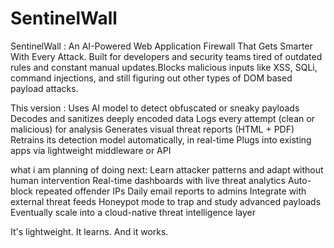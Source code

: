 # SentinelWall

SentinelWall : An AI-Powered Web Application Firewall That Gets Smarter With Every Attack. Built for developers and security teams tired of outdated rules and constant manual updates.Blocks malicious inputs like XSS, SQLi, command injections, and still figuring out other types of DOM based payload attacks.

This version : 
Uses AI model to detect obfuscated or sneaky payloads
Decodes and sanitizes deeply encoded data
Logs every attempt (clean or malicious) for analysis
Generates visual threat reports (HTML + PDF)
Retrains its detection model automatically, in real-time
Plugs into existing apps via lightweight middleware or API

what i am planning of doing next:
Learn attacker patterns and adapt without human intervention
Real-time dashboards with live threat analytics
Auto-block repeated offender IPs
Daily email reports to admins
Integrate with external threat feeds
Honeypot mode to trap and study advanced payloads
Eventually scale into a cloud-native threat intelligence layer

It's lightweight. It learns. And it works.
